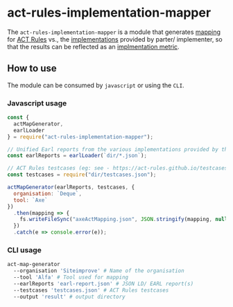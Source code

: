 # act-rules-implementation-mapper

The `act-rules-implementation-mapper` is a module that generates [mapping](https://act-rules.github.io/pages/implementations/mapping/) for [ACT Rules](https://act-rules.github.io/rules/) vs., the [implementations](https://act-rules.github.io/pages/implementations/reporting/) provided by parter/ implementer, so that the results can be reflected as an [implmentation metric](https://act-rules.github.io/pages/implementations/overview/).

## How to use

The module can be consumed by `javascript` or using the `CLI`.

### Javascript usage

```js
const {
  actMapGenerator,
  earlLoader
} = require("act-rules-implementation-mapper");

// Unified Earl reports from the various implementations provided by the implementer
const earlReports = earlLoader(`dir/*.json`);

// ACT Rules testcases (eg: see - https://act-rules.github.io/testcases.json)
const testcases = require("dir/testcases.json");

actMapGenerator(earlReports, testcases, {
  organisation: `Deque`,
  tool: `Axe`
})
  .then(mapping => {
    fs.writeFileSync("axeActMapping.json", JSON.stringify(mapping, null, 2)); //todo: check encoding usage
  })
  .catch(e => console.error(e));
```

### CLI usage

```sh
act-map-generator
  --organisation 'Siteimprove' # Name of the organisation
  --tool 'Alfa' # Tool used for mapping
  --earlReports 'earl-report.json' # JSON LD/ EARL report(s)
  --testcases 'testcases.json' # ACT Rules testcases
  --output 'result' # output directory
```
